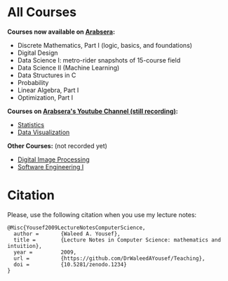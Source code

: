 <!-- # Teaching Materials for [Dr. Waleed A. Yousef](http://www.wy.helwan.edu.eg) -->
<!-- ## Spring 2019 -->

<!-- **Office Hours:** Wed. 12pm--4pm and by appointment (send an email). -->

<!-- **Courses:** -->

<!-- *   [CS 496: Data Science IV (More Advanced Pattern Recognition)](PatternRecognition) -->

# All Courses #

**Courses now available on [Arabsera](http://www.arabsera.org):**

*   Discrete Mathematics, Part I (logic, basics, and foundations)
*   Digital Design
*   Data Science I: metro-rider snapshots of 15-course field
*   Data Science II (Machine Learning)
*   Data Structures in C
*   Probability
*   Linear Algebra, Part I
*   Optimization, Part I


**Courses on [Arabsera's Youtube Channel (still recording)](http://www.youtube.com/fcihocw):**

*   [Statistics](Statistics)
*   [Data Visualization](DataVisualization)

**Other Courses:** (not recorded yet)

*   [Digital Image Processing](ImageProcessing)
*   [Software Engineering I](SoftwareEngineeringI)


# Citation #
Please, use the following citation when you use my lecture notes:

```
@Misc{Yousef2009LectureNotesComputerScience,
  author =       {Waleed A. Yousef},
  title =        {Lecture Notes in Computer Science: mathematics and intuition},
  year =         2009,
  url =          {https://github.com/DrWaleedAYousef/Teaching},
  doi =          {10.5281/zenodo.1234}
}
```
